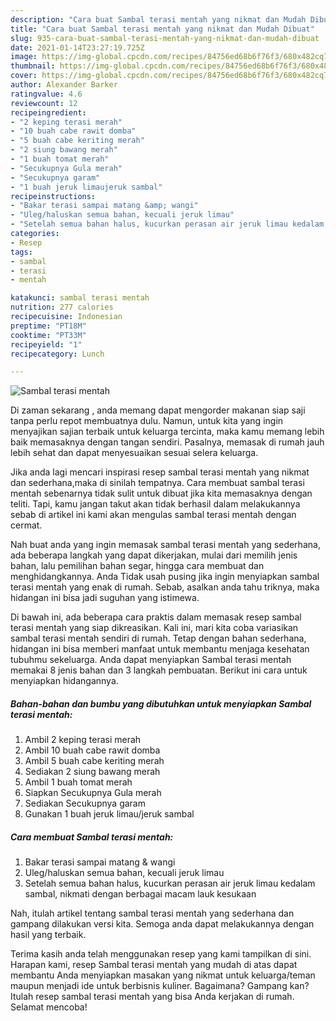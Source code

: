 ```yaml
---
description: "Cara buat Sambal terasi mentah yang nikmat dan Mudah Dibuat"
title: "Cara buat Sambal terasi mentah yang nikmat dan Mudah Dibuat"
slug: 935-cara-buat-sambal-terasi-mentah-yang-nikmat-dan-mudah-dibuat
date: 2021-01-14T23:27:19.725Z
image: https://img-global.cpcdn.com/recipes/84756ed68b6f76f3/680x482cq70/sambal-terasi-mentah-foto-resep-utama.jpg
thumbnail: https://img-global.cpcdn.com/recipes/84756ed68b6f76f3/680x482cq70/sambal-terasi-mentah-foto-resep-utama.jpg
cover: https://img-global.cpcdn.com/recipes/84756ed68b6f76f3/680x482cq70/sambal-terasi-mentah-foto-resep-utama.jpg
author: Alexander Barker
ratingvalue: 4.6
reviewcount: 12
recipeingredient:
- "2 keping terasi merah"
- "10 buah cabe rawit domba"
- "5 buah cabe keriting merah"
- "2 siung bawang merah"
- "1 buah tomat merah"
- "Secukupnya Gula merah"
- "Secukupnya garam"
- "1 buah jeruk limaujeruk sambal"
recipeinstructions:
- "Bakar terasi sampai matang &amp; wangi"
- "Uleg/haluskan semua bahan, kecuali jeruk limau"
- "Setelah semua bahan halus, kucurkan perasan air jeruk limau kedalam sambal, nikmati dengan berbagai macam lauk kesukaan"
categories:
- Resep
tags:
- sambal
- terasi
- mentah

katakunci: sambal terasi mentah 
nutrition: 277 calories
recipecuisine: Indonesian
preptime: "PT18M"
cooktime: "PT33M"
recipeyield: "1"
recipecategory: Lunch

---
```



![Sambal terasi mentah](https://img-global.cpcdn.com/recipes/84756ed68b6f76f3/680x482cq70/sambal-terasi-mentah-foto-resep-utama.jpg)

Di zaman  sekarang , anda memang dapat mengorder makanan siap saji tanpa perlu repot membuatnya dulu. Namun, untuk kita yang ingin menyajikan sajian terbaik untuk keluarga tercinta, maka kamu memang lebih baik memasaknya dengan tangan sendiri. Pasalnya, memasak di rumah jauh lebih sehat dan dapat menyesuaikan sesuai selera keluarga.

Jika anda lagi mencari inspirasi resep sambal terasi mentah yang nikmat dan sederhana,maka di sinilah tempatnya. Cara membuat sambal terasi mentah  sebenarnya tidak sulit untuk dibuat jika kita memasaknya dengan teliti. Tapi, kamu jangan takut akan tidak berhasil dalam melakukannya 
sebab di artikel ini kami akan mengulas sambal terasi mentah dengan cermat.  



Nah buat anda yang ingin memasak sambal terasi mentah yang sederhana, ada beberapa langkah yang dapat dikerjakan, mulai dari memilih jenis bahan, lalu pemilihan bahan segar, hingga cara membuat dan menghidangkannya. Anda Tidak usah pusing jika ingin menyiapkan sambal terasi mentah yang enak di rumah. Sebab, asalkan anda  tahu triknya, maka hidangan ini bisa jadi suguhan yang istimewa.

Di bawah ini, ada beberapa cara praktis  dalam memasak resep sambal terasi mentah yang siap dikreasikan. Kali ini, mari kita coba variasikan sambal terasi mentah sendiri di rumah. Tetap dengan bahan sederhana, hidangan ini bisa memberi manfaat untuk membantu menjaga kesehatan tubuhmu sekeluarga. Anda dapat menyiapkan Sambal terasi mentah memakai 8 jenis bahan dan 3 langkah pembuatan. Berikut ini cara untuk menyiapkan hidangannya.

<!--inarticleads1-->

##### Bahan-bahan dan bumbu yang dibutuhkan untuk menyiapkan Sambal terasi mentah:

1. Ambil 2 keping terasi merah
1. Ambil 10 buah cabe rawit domba
1. Ambil 5 buah cabe keriting merah
1. Sediakan 2 siung bawang merah
1. Ambil 1 buah tomat merah
1. Siapkan Secukupnya Gula merah
1. Sediakan Secukupnya garam
1. Gunakan 1 buah jeruk limau/jeruk sambal




<!--inarticleads2-->

##### Cara membuat Sambal terasi mentah:

1. Bakar terasi sampai matang &amp; wangi
1. Uleg/haluskan semua bahan, kecuali jeruk limau
1. Setelah semua bahan halus, kucurkan perasan air jeruk limau kedalam sambal, nikmati dengan berbagai macam lauk kesukaan




Nah, itulah artikel tentang  sambal terasi mentah  yang sederhana dan gampang dilakukan versi kita. Semoga anda dapat melakukannya dengan hasil yang terbaik. 

Terima kasih anda telah menggunakan resep yang kami tampilkan di sini. Harapan kami, resep  Sambal terasi mentah yang mudah di atas dapat membantu Anda menyiapkan masakan yang nikmat untuk keluarga/teman maupun menjadi ide untuk berbisnis kuliner. Bagaimana? Gampang kan? Itulah resep sambal terasi mentah yang bisa Anda kerjakan di rumah. Selamat mencoba!

